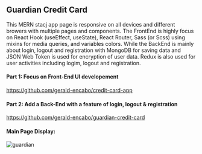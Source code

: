 ## Guardian Credit Card

This MERN stacj app page is responsive on all devices and different browers with multiple pages and components. The FrontEnd is highly focus on React Hook (useEffect, useState), React Router, Sass (or Scss) using mixins for media queries, and variables colors. While the BackEnd is mainly about login, logout and registration with MongoDB for saving data and JSON Web Token is used for encryption of user data. Redux is also used for user activities including logim, logout and registration.

#### Part 1: Focus on Front-End UI developement <br/>
https://github.com/gerald-encabo/credit-card-app

#### Part 2: Add a Back-End with a feature of login, logout & registration <br/>
https://github.com/gerald-encabo/guardian-credit-card

#### Main Page Display:
![guardian](https://user-images.githubusercontent.com/15988182/219907086-0c4c10da-6cd3-4e26-9d4e-eb5aba60f9f4.JPG)
